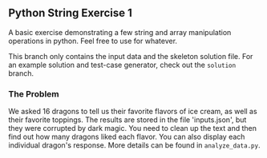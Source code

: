 ## Python String Exercise 1

A basic exercise demonstrating a few string and array manipulation operations in
python. Feel free to use for whatever.

This branch only contains the input data and the skeleton solution file. For an
example solution and test-case generator, check out the `solution` branch.

### The Problem

We asked 16 dragons to tell us their favorite flavors of ice cream, as well as
their favorite toppings. The results are stored in the file 'inputs.json', but
they were corrupted by dark magic. You need to clean up the text and then find
out how many dragons liked each flavor. You can also display each individual
dragon's response. More details can be found in `analyze_data.py`.
